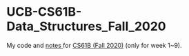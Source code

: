 # UCB-CS61B-Data_Structures_Fall_2020

My code and [notes ](https://github.com/Sonia-96/UCB-CS61B-Data_Structures_Fall_2020/tree/master/notes)for [CS61B (Fall 2020)](http://fa20.datastructur.es/) (only for week 1~9).

